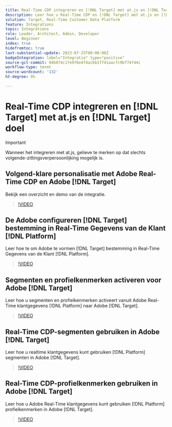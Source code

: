 ```yaml
---
title: Real-Time CDP integreren en [!DNL Target] met at.js en [!DNL Target] doel
description: Leer hoe u Real-Time CDP en [!DNL Target] met at.js en [!DNL Target] bestemming.
solution: Target, Real-Time Customer Data Platform
feature: Integrations
topic: Integrations
role: Leader, Architect, Admin, Developer
level: Beginner
index: true
hidefromtoc: true
last-substantial-update: 2023-07-25T00:00:00Z
badgeIntegration: label="Integratie" type="positive"
source-git-commit: 94b074c17e976e4f4acbb1ff41aacfc9bf74744c
workflow-type: tm+mt
source-wordcount: '132'
ht-degree: 0%

---
```



# Real-Time CDP integreren en [!DNL Target] met at.js en [!DNL Target] doel

>[!IMPORTANT]
>
>Wanneer het integreren met at.js, gelieve te merken op dat slechts volgende-zittingsverpersoonlijking mogelijk is.


## Volgend-klare personalisatie met Adobe Real-Time CDP en Adobe [!DNL Target]

Bekijk een overzicht en demo van de integratie.

>[!VIDEO](https://video.tv.adobe.com/v/340091?quality=12&learn=on)

## De Adobe configureren [!DNL Target] bestemming in Real-Time Gegevens van de Klant [!DNL Platform]

Leer hoe te om Adobe te vormen [!DNL Target] bestemming in Real-Time Gegevens van de Klant [!DNL Platform].

>[!VIDEO](https://video.tv.adobe.com/v/3418799/?learn=on)

## Segmenten en profielkenmerken activeren voor Adobe [!DNL Target]

Leer hoe u segmenten en profielkenmerken activeert vanuit Adobe Real-Time klantgegevens [!DNL Platform] naar Adobe [!DNL Target].

>[!VIDEO](https://video.tv.adobe.com/v/3419036/?learn=on)

## Real-Time CDP-segmenten gebruiken in Adobe [!DNL Target]

Leer hoe u realtime klantgegevens kunt gebruiken [!DNL Platform] segmenten in Adobe [!DNL Target].

>[!VIDEO](https://video.tv.adobe.com/v/3419149/?learn=on)

## Real-Time CDP-profielkenmerken gebruiken in Adobe [!DNL Target]

Leer hoe u Adobe Real-Time klantgegevens kunt gebruiken [!DNL Platform] profielkenmerken in Adobe [!DNL Target].

>[!VIDEO](https://video.tv.adobe.com/v/3419318/?learn=on)

